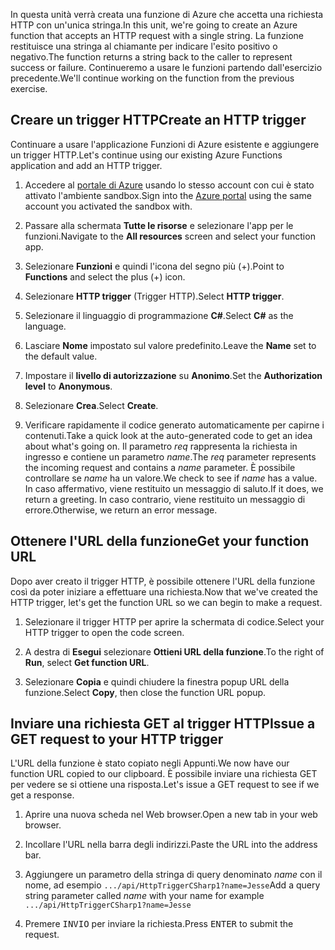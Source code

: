 <span data-ttu-id="8dc1b-101">In questa unità verrà creata una funzione di Azure che accetta una richiesta HTTP con un'unica stringa.</span><span class="sxs-lookup"><span data-stu-id="8dc1b-101">In this unit, we're going to create an Azure function that accepts an HTTP request with a single string.</span></span> <span data-ttu-id="8dc1b-102">La funzione restituisce una stringa al chiamante per indicare l'esito positivo o negativo.</span><span class="sxs-lookup"><span data-stu-id="8dc1b-102">The function returns a string back to the caller to represent success or failure.</span></span> <span data-ttu-id="8dc1b-103">Continueremo a usare le funzioni partendo dall'esercizio precedente.</span><span class="sxs-lookup"><span data-stu-id="8dc1b-103">We'll continue working on the function from the previous exercise.</span></span>

## <a name="create-an-http-trigger"></a><span data-ttu-id="8dc1b-104">Creare un trigger HTTP</span><span class="sxs-lookup"><span data-stu-id="8dc1b-104">Create an HTTP trigger</span></span>

<span data-ttu-id="8dc1b-105">Continuare a usare l'applicazione Funzioni di Azure esistente e aggiungere un trigger HTTP.</span><span class="sxs-lookup"><span data-stu-id="8dc1b-105">Let's continue using our existing Azure Functions application and add an HTTP trigger.</span></span>

1. <span data-ttu-id="8dc1b-106">Accedere al [portale di Azure](https://portal.azure.com/learn.docs.microsoft.com?azure-portal=true) usando lo stesso account con cui è stato attivato l'ambiente sandbox.</span><span class="sxs-lookup"><span data-stu-id="8dc1b-106">Sign into the [Azure portal](https://portal.azure.com/learn.docs.microsoft.com?azure-portal=true) using the same account you activated the sandbox with.</span></span>

1. <span data-ttu-id="8dc1b-107">Passare alla schermata **Tutte le risorse** e selezionare l'app per le funzioni.</span><span class="sxs-lookup"><span data-stu-id="8dc1b-107">Navigate to the **All resources** screen and select your function app.</span></span>

1. <span data-ttu-id="8dc1b-108">Selezionare **Funzioni** e quindi l'icona del segno più (+).</span><span class="sxs-lookup"><span data-stu-id="8dc1b-108">Point to **Functions** and select the plus (+) icon.</span></span>

1. <span data-ttu-id="8dc1b-109">Selezionare **HTTP trigger** (Trigger HTTP).</span><span class="sxs-lookup"><span data-stu-id="8dc1b-109">Select **HTTP trigger**.</span></span>

1. <span data-ttu-id="8dc1b-110">Selezionare il linguaggio di programmazione **C#**.</span><span class="sxs-lookup"><span data-stu-id="8dc1b-110">Select **C#** as the language.</span></span>

1. <span data-ttu-id="8dc1b-111">Lasciare **Nome** impostato sul valore predefinito.</span><span class="sxs-lookup"><span data-stu-id="8dc1b-111">Leave the **Name** set to the default value.</span></span>

1. <span data-ttu-id="8dc1b-112">Impostare il **livello di autorizzazione** su **Anonimo**.</span><span class="sxs-lookup"><span data-stu-id="8dc1b-112">Set the **Authorization level** to **Anonymous**.</span></span>

1. <span data-ttu-id="8dc1b-113">Selezionare **Crea**.</span><span class="sxs-lookup"><span data-stu-id="8dc1b-113">Select **Create**.</span></span>

1. <span data-ttu-id="8dc1b-114">Verificare rapidamente il codice generato automaticamente per capirne i contenuti.</span><span class="sxs-lookup"><span data-stu-id="8dc1b-114">Take a quick look at the auto-generated code to get an idea about what's going on.</span></span> <span data-ttu-id="8dc1b-115">Il parametro *req* rappresenta la richiesta in ingresso e contiene un parametro *name*.</span><span class="sxs-lookup"><span data-stu-id="8dc1b-115">The *req* parameter represents the incoming request and contains a *name* parameter.</span></span> <span data-ttu-id="8dc1b-116">È possibile controllare se *name* ha un valore.</span><span class="sxs-lookup"><span data-stu-id="8dc1b-116">We check to see if *name* has a value.</span></span> <span data-ttu-id="8dc1b-117">In caso affermativo, viene restituito un messaggio di saluto.</span><span class="sxs-lookup"><span data-stu-id="8dc1b-117">If it does, we return a greeting.</span></span> <span data-ttu-id="8dc1b-118">In caso contrario, viene restituito un messaggio di errore.</span><span class="sxs-lookup"><span data-stu-id="8dc1b-118">Otherwise, we return an error message.</span></span>

## <a name="get-your-function-url"></a><span data-ttu-id="8dc1b-119">Ottenere l'URL della funzione</span><span class="sxs-lookup"><span data-stu-id="8dc1b-119">Get your function URL</span></span>

<span data-ttu-id="8dc1b-120">Dopo aver creato il trigger HTTP, è possibile ottenere l'URL della funzione così da poter iniziare a effettuare una richiesta.</span><span class="sxs-lookup"><span data-stu-id="8dc1b-120">Now that we've created the HTTP trigger, let's get the function URL so we can begin to make a request.</span></span>

1. <span data-ttu-id="8dc1b-121">Selezionare il trigger HTTP per aprire la schermata di codice.</span><span class="sxs-lookup"><span data-stu-id="8dc1b-121">Select your HTTP trigger to open the code screen.</span></span>

1. <span data-ttu-id="8dc1b-122">A destra di **Esegui** selezionare **Ottieni URL della funzione**.</span><span class="sxs-lookup"><span data-stu-id="8dc1b-122">To the right of **Run**, select **Get function URL**.</span></span>

1. <span data-ttu-id="8dc1b-123">Selezionare **Copia** e quindi chiudere la finestra popup URL della funzione.</span><span class="sxs-lookup"><span data-stu-id="8dc1b-123">Select **Copy**, then close the function URL popup.</span></span>

## <a name="issue-a-get-request-to-your-http-trigger"></a><span data-ttu-id="8dc1b-124">Inviare una richiesta GET al trigger HTTP</span><span class="sxs-lookup"><span data-stu-id="8dc1b-124">Issue a GET request to your HTTP trigger</span></span>

<span data-ttu-id="8dc1b-125">L'URL della funzione è stato copiato negli Appunti.</span><span class="sxs-lookup"><span data-stu-id="8dc1b-125">We now have our function URL copied to our clipboard.</span></span> <span data-ttu-id="8dc1b-126">È possibile inviare una richiesta GET per vedere se si ottiene una risposta.</span><span class="sxs-lookup"><span data-stu-id="8dc1b-126">Let's issue a GET request to see if we get a response.</span></span>

1. <span data-ttu-id="8dc1b-127">Aprire una nuova scheda nel Web browser.</span><span class="sxs-lookup"><span data-stu-id="8dc1b-127">Open a new tab in your web browser.</span></span>

1. <span data-ttu-id="8dc1b-128">Incollare l'URL nella barra degli indirizzi.</span><span class="sxs-lookup"><span data-stu-id="8dc1b-128">Paste the URL into the address bar.</span></span>

1. <span data-ttu-id="8dc1b-129">Aggiungere un parametro della stringa di query denominato *name* con il nome, ad esempio `.../api/HttpTriggerCSharp1?name=Jesse`</span><span class="sxs-lookup"><span data-stu-id="8dc1b-129">Add a query string parameter called *name* with your name for example `.../api/HttpTriggerCSharp1?name=Jesse`</span></span>

1. <span data-ttu-id="8dc1b-130">Premere <kbd>INVIO</kbd> per inviare la richiesta.</span><span class="sxs-lookup"><span data-stu-id="8dc1b-130">Press <kbd>ENTER</kbd> to submit the request.</span></span>
